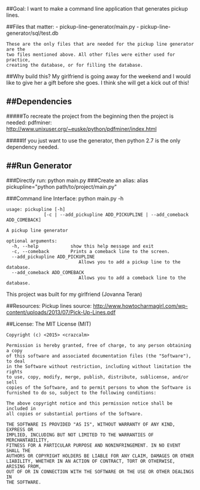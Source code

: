 ##Goal:
    I want to make a command line application that generates pickup lines.
    
##Files that matter:
    - pickup-line-generator/main.py
    - pickup-line-generator/sql/test.db
    
    These are the only files that are needed for the pickup line generator are the
    two files mentioned above. All other files were either used for practice,
    creating the database, or for filling the database. 
    
##Why build this?
    My girlfriend is going away for the weekend and I would like to give
    her a gift before she goes. I think she will get a kick out of this!
    
##Dependencies
---
#####To recreate the project from the beginning then the project is needed:
    pdfminer: http://www.unixuser.org/~euske/python/pdfminer/index.html

#####If you just want to use the generator, then python 2.7 is the only dependency needed.

##Run Generator
---
###Directly run:
    python main.py
###Create an alias:
    alias pickupline="python path/to/project/main.py"
    
###Command line Interface:
    python main.py -h
    
    usage: pickupline [-h]
                  [-c | --add_pickupline ADD_PICKUPLINE | --add_comeback ADD_COMEBACK]

    A pickup line generator

    optional arguments:
      -h, --help            show this help message and exit
      -c, --comeback        Prints a comeback line to the screen.
      --add_pickupline ADD_PICKUPLINE
                               Allows you to add a pickup line to the database.
      --add_comeback ADD_COMEBACK
                               Allows you to add a comeback line to the database.

This project was built for my girlfriend (Jovanna Teran)
    
##Resources:
    Pickup lines source: http://www.howtocharmagirl.com/wp-content/uploads/2013/07/Pick-Up-Lines.pdf
    
##License:
    The MIT License (MIT)

    Copyright (c) <2015> <crazcalm>

    Permission is hereby granted, free of charge, to any person obtaining a copy
    of this software and associated documentation files (the "Software"), to deal
    in the Software without restriction, including without limitation the rights
    to use, copy, modify, merge, publish, distribute, sublicense, and/or sell
    copies of the Software, and to permit persons to whom the Software is
    furnished to do so, subject to the following conditions:

    The above copyright notice and this permission notice shall be included in
    all copies or substantial portions of the Software.

    THE SOFTWARE IS PROVIDED "AS IS", WITHOUT WARRANTY OF ANY KIND, EXPRESS OR
    IMPLIED, INCLUDING BUT NOT LIMITED TO THE WARRANTIES OF MERCHANTABILITY,
    FITNESS FOR A PARTICULAR PURPOSE AND NONINFRINGEMENT. IN NO EVENT SHALL THE
    AUTHORS OR COPYRIGHT HOLDERS BE LIABLE FOR ANY CLAIM, DAMAGES OR OTHER
    LIABILITY, WHETHER IN AN ACTION OF CONTRACT, TORT OR OTHERWISE, ARISING FROM,
    OUT OF OR IN CONNECTION WITH THE SOFTWARE OR THE USE OR OTHER DEALINGS IN
    THE SOFTWARE.
 